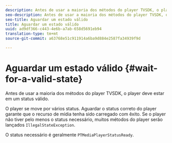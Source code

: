 ```yaml
---
description: Antes de usar a maioria dos métodos do player TVSDK, o player deve estar em um status válido.
seo-description: Antes de usar a maioria dos métodos do player TVSDK, o player deve estar em um status válido.
seo-title: Aguardar um estado válido
title: Aguardar um estado válido
uuid: ad9df366-c443-4e6b-a7ab-658d5691eb94
translation-type: tm+mt
source-git-commit: a63768e51c911914a6ba9d884e2587fa34939f9d

---
```



# Aguardar um estado válido {#wait-for-a-valid-state}

Antes de usar a maioria dos métodos do player TVSDK, o player deve estar em um status válido.

O player se move por vários status. Aguardar o status correto do player garante que o recurso de mídia tenha sido carregado com êxito. Se o player não tiver pelo menos o status necessário, muitos métodos do player serão lançados `IllegalStateException`.

O status necessário é geralmente `PTMediaPlayerStatusReady`.